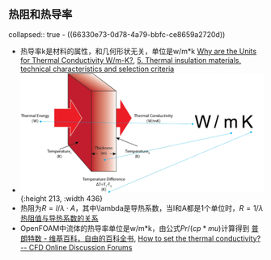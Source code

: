 ## 热阻和热导率
collapsed:: true
	- ((66330e73-0d78-4a79-bbfc-ce8659a2720d))
- 热导率k是材料的属性，和几何形状无关，单位是w/m*k [Why are the Units for Thermal Conductivity W/m-K?](https://ctherm.com/resources/newsroom/blog/units-for-thermal-conductivity/), [5. Thermal insulation materials, technical characteristics and selection criteria](https://www.fao.org/4/y5013e/y5013e08.htm)
- ![WmK-1536x758.webp](../assets/WmK-1536x758_1751260840448_0.webp){:height 213, :width 436}
- 热阻为$R=l/\lambda\cdot A$，其中\lambda是导热系数，当l和A都是1个单位时，$R=1/\lambda$ [热阻值与导热系数的关系](https://www.thintherm.cn/rgjczs/447.html)
- OpenFOAM中流体的热导率单位是w/m\*k，由公式$Pr/(cp*mu)$计算得到 [普朗特数 - 维基百科，自由的百科全书](https://zh.wikipedia.org/wiki/%E6%99%AE%E6%9C%97%E7%89%B9%E6%95%B0), [How to set the thermal conductivity? -- CFD Online Discussion Forums](https://www.cfd-online.com/Forums/openfoam-solving/228997-how-set-thermal-conductivity.html)